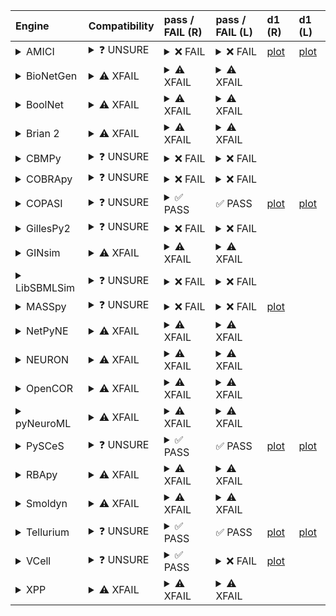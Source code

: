 | Engine                                                                                                                                     | Compatibility                                                                                                                                                                                                       | pass / FAIL (R)                                                                                                                                                                                                                                                                                                                                                                                                                                                                                                                                                                                                                                                                                                                                                                                                          | pass / FAIL (L)                                                                                                                                                                                                                                                                                                                                                                                | d1 (R)                                                        | d1 (L)                                                       |
| :----------------------------------------------------------------------------------------------------------------------------------------- | :------------------------------------------------------------------------------------------------------------------------------------------------------------------------------------------------------------------ | :----------------------------------------------------------------------------------------------------------------------------------------------------------------------------------------------------------------------------------------------------------------------------------------------------------------------------------------------------------------------------------------------------------------------------------------------------------------------------------------------------------------------------------------------------------------------------------------------------------------------------------------------------------------------------------------------------------------------------------------------------------------------------------------------------------------------- | :--------------------------------------------------------------------------------------------------------------------------------------------------------------------------------------------------------------------------------------------------------------------------------------------------------------------------------------------------------------------------------------------- | :------------------------------------------------------------ | :----------------------------------------------------------- |
| <details><summary>AMICI</summary>https://docs.biosimulators.org/Biosimulators_AMICI/<br></details>                                         | <details><summary>&#10067; UNSURE</summary>The file extensions ('xml', 'sedml') suggest the input file types may not be compatibe with AMICI.<br><br>SBML and SED-ML are compatible with AMICI.</details>           | <details><summary>&#10060; FAIL</summary><a href="https://api.biosimulations.org/runs/67599aaec3054f763d585a9a">view</a><br><a href="https://api.biosimulations.org/results/67599aaec3054f763d585a9a/download">download</a><br><a href="https://api.biosimulations.org/logs/67599aaec3054f763d585a9a?includeOutput=true">logs</a><br><br>ERROR MESSAGE:<br>The COMBINE/OMEX did not execute successfully:<br><br> The SED document did not execute successfully:<br> <br> target /sbml:sbml/sbml:model/sbml:listOfParameters/sbml:parameter[@id='epo_level'] is not a valid XPath to an attribute of a model element<br><br>ERROR TYPE:<br>CombineArchiveExecutionError</details>                                                                                                                                        | <details><summary>&#10060; FAIL</summary>ERROR MESSAGE:<br>The COMBINE/OMEX did not execute successfully:<br><br> The SED document did not execute successfully:<br> <br> target /sbml:sbml/sbml:model/sbml:listOfParameters/sbml:parameter[@id='epo_level'] is not a valid XPath to an attribute of a model element<br><br>ERROR TYPE:<br>CombineArchiveExecutionError</details>              | <a href="d1_plots_remote\amici_plot_2_task2.pdf">plot</a>     | <a href="d1_plots_local\amici_plot_2_task2.pdf">plot</a>     |
| <details><summary>BioNetGen</summary>https://docs.biosimulators.org/Biosimulators_BioNetGen/<br></details>                                 | <details><summary>&#9888; XFAIL</summary>EXPECTED FAIL<br><br>Only BNGL, SED-ML are compatible with BioNetGen.</details>                                                                                            | <details><summary>&#9888; XFAIL</summary>EXPECTED FAIL<br><br><a href="https://api.biosimulations.org/runs/67599ab2707aa64104620e78">view</a><br><a href="https://api.biosimulations.org/results/67599ab2707aa64104620e78/download">download</a><br><a href="https://api.biosimulations.org/logs/67599ab2707aa64104620e78?includeOutput=true">logs</a><br><br>ERROR MESSAGE:<br>`/root/archive.omex` is not a valid COMBINE/OMEX archive.<br> - The SED-ML file at location `./Adlung2021 _model_jakstat_pa.sedml` is invalid.<br> - Simulation `sim1` is invalid.<br> - Algorithm has an invalid KiSAO id `KISAO_0000694`.<br><br>ERROR TYPE:<br>ValueError</details>                                                                                                                                                   | <details><summary>&#9888; XFAIL</summary>EXPECTED FAIL<br><br>ERROR MESSAGE:<br>`/root/in/Adlung2021__model_jakstat_pa.omex` is not a valid COMBINE/OMEX archive.<br> - The SED-ML file at location `./Adlung2021 _model_jakstat_pa.sedml` is invalid.<br> - Simulation `sim1` is invalid.<br> - Algorithm has an invalid KiSAO id `KISAO_0000694`.<br><br>ERROR TYPE:<br>ValueError</details> |                                                               |                                                              |
| <details><summary>BoolNet</summary>https://docs.biosimulators.org/Biosimulators_BoolNet/<br></details>                                     | <details><summary>&#9888; XFAIL</summary>EXPECTED FAIL<br><br>Only SBML-qual, SED-ML are compatible with BoolNet.</details>                                                                                         | <details><summary>&#9888; XFAIL</summary>EXPECTED FAIL<br><br><a href="https://api.biosimulations.org/runs/67599ab5707aa64104620e7b">view</a><br><a href="https://api.biosimulations.org/results/67599ab5707aa64104620e7b/download">download</a><br><a href="https://api.biosimulations.org/logs/67599ab5707aa64104620e7b?includeOutput=true">logs</a><br><br>ERROR MESSAGE:<br>`/root/archive.omex` is not a valid COMBINE/OMEX archive.<br> - The SED-ML file at location `./Adlung2021 _model_jakstat_pa.sedml` is invalid.<br> - Simulation `sim1` is invalid.<br> - Algorithm has an invalid KiSAO id `KISAO_0000694`.<br><br>ERROR TYPE:<br>ValueError</details>                                                                                                                                                   | <details><summary>&#9888; XFAIL</summary>EXPECTED FAIL<br><br>ERROR MESSAGE:<br>`/root/in/Adlung2021__model_jakstat_pa.omex` is not a valid COMBINE/OMEX archive.<br> - The SED-ML file at location `./Adlung2021 _model_jakstat_pa.sedml` is invalid.<br> - Simulation `sim1` is invalid.<br> - Algorithm has an invalid KiSAO id `KISAO_0000694`.<br><br>ERROR TYPE:<br>ValueError</details> |                                                               |                                                              |
| <details><summary>Brian 2</summary>https://docs.biosimulators.org/Biosimulators_pyNeuroML/<br></details>                                   | <details><summary>&#9888; XFAIL</summary>EXPECTED FAIL<br><br>Only NeuroML, SED-ML are compatible with Brian 2.</details>                                                                                           | <details><summary>&#9888; XFAIL</summary>EXPECTED FAIL<br><br><a href="https://api.biosimulations.org/runs/67599ab09fa297efdca4d483">view</a><br><a href="https://api.biosimulations.org/results/67599ab09fa297efdca4d483/download">download</a><br><a href="https://api.biosimulations.org/logs/67599ab09fa297efdca4d483?includeOutput=true">logs</a><br><br>ERROR MESSAGE:<br>No module named 'libsbml'<br><br>ERROR TYPE:<br>ModuleNotFoundError</details>                                                                                                                                                                                                                                                                                                                                                            | <details><summary>&#9888; XFAIL</summary>EXPECTED FAIL<br><br>ERROR MESSAGE:<br>No module named 'libsbml'<br><br>ERROR TYPE:<br>ModuleNotFoundError</details>                                                                                                                                                                                                                                  |                                                               |                                                              |
| <details><summary>CBMPy</summary>https://docs.biosimulators.org/Biosimulators_CBMPy/<br></details>                                         | <details><summary>&#10067; UNSURE</summary>The file extensions ('xml', 'sedml') suggest the input file types may not be compatibe with CBMPy.<br><br>SBML and SED-ML are compatible with CBMPy.</details>           | <details><summary>&#10060; FAIL</summary><a href="https://api.biosimulations.org/runs/67599ab7707aa64104620e80">view</a><br><a href="https://api.biosimulations.org/results/67599ab7707aa64104620e80/download">download</a><br><a href="https://api.biosimulations.org/logs/67599ab7707aa64104620e80?includeOutput=true">logs</a><br><br>ERROR MESSAGE:<br>`/root/archive.omex` is not a valid COMBINE/OMEX archive.<br> - The SED-ML file at location `./Adlung2021 _model_jakstat_pa.sedml` is invalid.<br> - Simulation `sim1` is invalid.<br> - Algorithm has an invalid KiSAO id `KISAO_0000694`.<br><br>ERROR TYPE:<br>ValueError</details>                                                                                                                                                                        | <details><summary>&#10060; FAIL</summary>ERROR MESSAGE:<br>`/root/in/Adlung2021__model_jakstat_pa.omex` is not a valid COMBINE/OMEX archive.<br> - The SED-ML file at location `./Adlung2021 _model_jakstat_pa.sedml` is invalid.<br> - Simulation `sim1` is invalid.<br> - Algorithm has an invalid KiSAO id `KISAO_0000694`.<br><br>ERROR TYPE:<br>ValueError</details>                      |                                                               |                                                              |
| <details><summary>COBRApy</summary>https://docs.biosimulators.org/Biosimulators_COBRApy/<br>Only allows steady state simulations</details> | <details><summary>&#10067; UNSURE</summary>The file extensions ('xml', 'sedml') suggest the input file types may not be compatibe with COBRApy.<br><br>SBML and SED-ML are compatible with COBRApy.</details>       | <details><summary>&#10060; FAIL</summary><a href="https://api.biosimulations.org/runs/67599abac3054f763d585aa0">view</a><br><a href="https://api.biosimulations.org/results/67599abac3054f763d585aa0/download">download</a><br><a href="https://api.biosimulations.org/logs/67599abac3054f763d585aa0?includeOutput=true">logs</a><br><br>ERROR MESSAGE:<br>`/root/archive.omex` is not a valid COMBINE/OMEX archive.<br> - The SED-ML file at location `./Adlung2021 _model_jakstat_pa.sedml` is invalid.<br> - Simulation `sim1` is invalid.<br> - Algorithm has an invalid KiSAO id `KISAO_0000694`.<br><br>ERROR TYPE:<br>ValueError</details>                                                                                                                                                                        | <details><summary>&#10060; FAIL</summary>ERROR MESSAGE:<br>`/root/in/Adlung2021__model_jakstat_pa.omex` is not a valid COMBINE/OMEX archive.<br> - The SED-ML file at location `./Adlung2021 _model_jakstat_pa.sedml` is invalid.<br> - Simulation `sim1` is invalid.<br> - Algorithm has an invalid KiSAO id `KISAO_0000694`.<br><br>ERROR TYPE:<br>ValueError</details>                      |                                                               |                                                              |
| <details><summary>COPASI</summary>https://docs.biosimulators.org/Biosimulators_COPASI/<br></details>                                       | <details><summary>&#10067; UNSURE</summary>The file extensions ('xml', 'sedml') suggest the input file types may not be compatibe with COPASI.<br><br>SBML and SED-ML are compatible with COPASI.</details>         | <details><summary>&#9989; PASS</summary><a href="https://api.biosimulations.org/runs/67599abdc3054f763d585aa4">view</a><br><a href="https://api.biosimulations.org/results/67599abdc3054f763d585aa4/download">download</a><br><a href="https://api.biosimulations.org/logs/67599abdc3054f763d585aa4?includeOutput=true">logs</a><br><br></details>                                                                                                                                                                                                                                                                                                                                                                                                                                                                       | &#9989; PASS                                                                                                                                                                                                                                                                                                                                                                                   | <a href="d1_plots_remote\copasi_plot_2_task2.pdf">plot</a>    | <a href="d1_plots_local\copasi_plot_2_task2.pdf">plot</a>    |
| <details><summary>GillesPy2</summary>https://docs.biosimulators.org/Biosimulators_GillesPy2/<br></details>                                 | <details><summary>&#10067; UNSURE</summary>The file extensions ('xml', 'sedml') suggest the input file types may not be compatibe with GillesPy2.<br><br>SBML and SED-ML are compatible with GillesPy2.</details>   | <details><summary>&#10060; FAIL</summary><a href="https://api.biosimulations.org/runs/67599abf9fa297efdca4d491">view</a><br><a href="https://api.biosimulations.org/results/67599abf9fa297efdca4d491/download">download</a><br><a href="https://api.biosimulations.org/logs/67599abf9fa297efdca4d491?includeOutput=true">logs</a><br><br>ERROR MESSAGE:<br>`/root/archive.omex` is not a valid COMBINE/OMEX archive.<br> - The SED-ML file at location `./Adlung2021 _model_jakstat_pa.sedml` is invalid.<br> - Simulation `sim1` is invalid.<br> - Algorithm has an invalid KiSAO id `KISAO_0000694`.<br><br>ERROR TYPE:<br>ValueError</details>                                                                                                                                                                        | <details><summary>&#10060; FAIL</summary>ERROR MESSAGE:<br>`/root/in/Adlung2021__model_jakstat_pa.omex` is not a valid COMBINE/OMEX archive.<br> - The SED-ML file at location `./Adlung2021 _model_jakstat_pa.sedml` is invalid.<br> - Simulation `sim1` is invalid.<br> - Algorithm has an invalid KiSAO id `KISAO_0000694`.<br><br>ERROR TYPE:<br>ValueError</details>                      |                                                               |                                                              |
| <details><summary>GINsim</summary>https://docs.biosimulators.org/Biosimulators_GINsim/<br></details>                                       | <details><summary>&#9888; XFAIL</summary>EXPECTED FAIL<br><br>Only SBML-qual, SED-ML are compatible with GINsim.</details>                                                                                          | <details><summary>&#9888; XFAIL</summary>EXPECTED FAIL<br><br><a href="https://api.biosimulations.org/runs/67599ac29fa297efdca4d496">view</a><br><a href="https://api.biosimulations.org/results/67599ac29fa297efdca4d496/download">download</a><br><a href="https://api.biosimulations.org/logs/67599ac29fa297efdca4d496?includeOutput=true">logs</a><br><br>ERROR MESSAGE:<br>`/root/archive.omex` is not a valid COMBINE/OMEX archive.<br> - The SED-ML file at location `./Adlung2021 _model_jakstat_pa.sedml` is invalid.<br> - Simulation `sim1` is invalid.<br> - Algorithm has an invalid KiSAO id `KISAO_0000694`.<br><br>ERROR TYPE:<br>ValueError</details>                                                                                                                                                   | <details><summary>&#9888; XFAIL</summary>EXPECTED FAIL<br><br>ERROR MESSAGE:<br>`/root/in/Adlung2021__model_jakstat_pa.omex` is not a valid COMBINE/OMEX archive.<br> - The SED-ML file at location `./Adlung2021 _model_jakstat_pa.sedml` is invalid.<br> - Simulation `sim1` is invalid.<br> - Algorithm has an invalid KiSAO id `KISAO_0000694`.<br><br>ERROR TYPE:<br>ValueError</details> |                                                               |                                                              |
| <details><summary>LibSBMLSim</summary>https://docs.biosimulators.org/Biosimulators_LibSBMLSim/<br></details>                               | <details><summary>&#10067; UNSURE</summary>The file extensions ('xml', 'sedml') suggest the input file types may not be compatibe with LibSBMLSim.<br><br>SBML and SED-ML are compatible with LibSBMLSim.</details> | <details><summary>&#10060; FAIL</summary><a href="https://api.biosimulations.org/runs/67599ac4c3054f763d585ab7">view</a><br><a href="https://api.biosimulations.org/results/67599ac4c3054f763d585ab7/download">download</a><br><a href="https://api.biosimulations.org/logs/67599ac4c3054f763d585ab7?includeOutput=true">logs</a><br><br>ERROR MESSAGE:<br>`/root/archive.omex` is not a valid COMBINE/OMEX archive.<br> - The SED-ML file at location `./Adlung2021 _model_jakstat_pa.sedml` is invalid.<br> - Simulation `sim1` is invalid.<br> - Algorithm has an invalid KiSAO id `KISAO_0000694`.<br><br>ERROR TYPE:<br>ValueError</details>                                                                                                                                                                        | <details><summary>&#10060; FAIL</summary>ERROR MESSAGE:<br>`/root/in/Adlung2021__model_jakstat_pa.omex` is not a valid COMBINE/OMEX archive.<br> - The SED-ML file at location `./Adlung2021 _model_jakstat_pa.sedml` is invalid.<br> - Simulation `sim1` is invalid.<br> - Algorithm has an invalid KiSAO id `KISAO_0000694`.<br><br>ERROR TYPE:<br>ValueError</details>                      |                                                               |                                                              |
| <details><summary>MASSpy</summary>https://docs.biosimulators.org/Biosimulators_MASSpy/<br></details>                                       | <details><summary>&#10067; UNSURE</summary>The file extensions ('xml', 'sedml') suggest the input file types may not be compatibe with MASSpy.<br><br>SBML and SED-ML are compatible with MASSpy.</details>         | <details><summary>&#10060; FAIL</summary><a href="https://api.biosimulations.org/runs/67599ac79fa297efdca4d4ac">view</a><br><a href="https://api.biosimulations.org/results/67599ac79fa297efdca4d4ac/download">download</a><br><a href="https://api.biosimulations.org/logs/67599ac79fa297efdca4d4ac?includeOutput=true">logs</a><br><br>ERROR MESSAGE:<br>The COMBINE/OMEX did not execute successfully:<br><br> The SED document did not execute successfully:<br> <br> Could not load MassModel 'Adlung2021\_\_\_Cell_to_cell_variability_in_JAK2_STAT5_pathway'<br> <br> target /sbml:sbml/sbml:model/sbml:listOfParameters/sbml:parameter[@id='epo_level'] cannot be changed by XML manipulation, as the target is not an attribute of a model element<br><br>ERROR TYPE:<br>CombineArchiveExecutionError</details> | <details><summary>&#10060; FAIL</summary>ERROR MESSAGE:<br>`/root/in/Adlung2021__model_jakstat_pa.omex` is not a valid COMBINE/OMEX archive.<br> - The SED-ML file at location `./Adlung2021 _model_jakstat_pa.sedml` is invalid.<br> - Simulation `sim1` is invalid.<br> - Algorithm has an invalid KiSAO id `KISAO_0000694`.<br><br>ERROR TYPE:<br>ValueError</details>                      | <a href="d1_plots_remote\masspy_plot_2_task2.pdf">plot</a>    |                                                              |
| <details><summary>NetPyNE</summary>https://docs.biosimulators.org/Biosimulators_pyNeuroML/<br></details>                                   | <details><summary>&#9888; XFAIL</summary>EXPECTED FAIL<br><br>Only NeuroML, SED-ML are compatible with NetPyNE.</details>                                                                                           | <details><summary>&#9888; XFAIL</summary>EXPECTED FAIL<br><br><a href="https://api.biosimulations.org/runs/67599ac99fa297efdca4d4b9">view</a><br><a href="https://api.biosimulations.org/results/67599ac99fa297efdca4d4b9/download">download</a><br><a href="https://api.biosimulations.org/logs/67599ac99fa297efdca4d4b9?includeOutput=true">logs</a><br><br>ERROR MESSAGE:<br>No module named 'libsbml'<br><br>ERROR TYPE:<br>ModuleNotFoundError</details>                                                                                                                                                                                                                                                                                                                                                            | <details><summary>&#9888; XFAIL</summary>EXPECTED FAIL<br><br>ERROR MESSAGE:<br>No module named 'libsbml'<br><br>ERROR TYPE:<br>ModuleNotFoundError</details>                                                                                                                                                                                                                                  |                                                               |                                                              |
| <details><summary>NEURON</summary>https://docs.biosimulators.org/Biosimulators_pyNeuroML/<br></details>                                    | <details><summary>&#9888; XFAIL</summary>EXPECTED FAIL<br><br>Only NeuroML, SED-ML are compatible with NEURON.</details>                                                                                            | <details><summary>&#9888; XFAIL</summary>EXPECTED FAIL<br><br><a href="https://api.biosimulations.org/runs/67599acc9fa297efdca4d4ca">view</a><br><a href="https://api.biosimulations.org/results/67599acc9fa297efdca4d4ca/download">download</a><br><a href="https://api.biosimulations.org/logs/67599acc9fa297efdca4d4ca?includeOutput=true">logs</a><br><br>ERROR MESSAGE:<br>No module named 'libsbml'<br><br>ERROR TYPE:<br>ModuleNotFoundError</details>                                                                                                                                                                                                                                                                                                                                                            | <details><summary>&#9888; XFAIL</summary>EXPECTED FAIL<br><br>ERROR MESSAGE:<br>No module named 'libsbml'<br><br>ERROR TYPE:<br>ModuleNotFoundError</details>                                                                                                                                                                                                                                  |                                                               |                                                              |
| <details><summary>OpenCOR</summary>https://docs.biosimulators.org/Biosimulators_OpenCOR/<br></details>                                     | <details><summary>&#9888; XFAIL</summary>EXPECTED FAIL<br><br>Only CellML, SED-ML are compatible with OpenCOR.</details>                                                                                            | <details><summary>&#9888; XFAIL</summary>EXPECTED FAIL<br><br><a href="https://api.biosimulations.org/runs/67599acfc3054f763d585ae9">view</a><br><a href="https://api.biosimulations.org/results/67599acfc3054f763d585ae9/download">download</a><br><a href="https://api.biosimulations.org/logs/67599acfc3054f763d585ae9?includeOutput=true">logs</a><br><br>ERROR MESSAGE:<br>No module named 'libsbml'<br><br>ERROR TYPE:<br>ModuleNotFoundError</details>                                                                                                                                                                                                                                                                                                                                                            | <details><summary>&#9888; XFAIL</summary>EXPECTED FAIL<br><br>ERROR MESSAGE:<br>No module named 'libsbml'<br><br>ERROR TYPE:<br>ModuleNotFoundError</details>                                                                                                                                                                                                                                  |                                                               |                                                              |
| <details><summary>pyNeuroML</summary>https://docs.biosimulators.org/Biosimulators_pyNeuroML/<br></details>                                 | <details><summary>&#9888; XFAIL</summary>EXPECTED FAIL<br><br>Only NeuroML, SED-ML are compatible with pyNeuroML.</details>                                                                                         | <details><summary>&#9888; XFAIL</summary>EXPECTED FAIL<br><br><a href="https://api.biosimulations.org/runs/67599ad1c3054f763d585aef">view</a><br><a href="https://api.biosimulations.org/results/67599ad1c3054f763d585aef/download">download</a><br><a href="https://api.biosimulations.org/logs/67599ad1c3054f763d585aef?includeOutput=true">logs</a><br><br>ERROR MESSAGE:<br>No module named 'libsbml'<br><br>ERROR TYPE:<br>ModuleNotFoundError</details>                                                                                                                                                                                                                                                                                                                                                            | <details><summary>&#9888; XFAIL</summary>EXPECTED FAIL<br><br>ERROR MESSAGE:<br>No module named 'libsbml'<br><br>ERROR TYPE:<br>ModuleNotFoundError</details>                                                                                                                                                                                                                                  |                                                               |                                                              |
| <details><summary>PySCeS</summary>https://docs.biosimulators.org/Biosimulators_PySCeS/<br></details>                                       | <details><summary>&#10067; UNSURE</summary>The file extensions ('xml', 'sedml') suggest the input file types may not be compatibe with PySCeS.<br><br>SBML and SED-ML are compatible with PySCeS.</details>         | <details><summary>&#9989; PASS</summary><a href="https://api.biosimulations.org/runs/67599ad39fa297efdca4d4df">view</a><br><a href="https://api.biosimulations.org/results/67599ad39fa297efdca4d4df/download">download</a><br><a href="https://api.biosimulations.org/logs/67599ad39fa297efdca4d4df?includeOutput=true">logs</a><br><br></details>                                                                                                                                                                                                                                                                                                                                                                                                                                                                       | &#9989; PASS                                                                                                                                                                                                                                                                                                                                                                                   | <a href="d1_plots_remote\pysces_plot_2_task2.pdf">plot</a>    | <a href="d1_plots_local\pysces_plot_2_task2.pdf">plot</a>    |
| <details><summary>RBApy</summary>https://docs.biosimulators.org/Biosimulators_RBApy/<br></details>                                         | <details><summary>&#9888; XFAIL</summary>EXPECTED FAIL<br><br>Only RBApy, SED-ML are compatible with RBApy.</details>                                                                                               | <details><summary>&#9888; XFAIL</summary>EXPECTED FAIL<br><br><a href="https://api.biosimulations.org/runs/67599ad69fa297efdca4d4eb">view</a><br><a href="https://api.biosimulations.org/results/67599ad69fa297efdca4d4eb/download">download</a><br><a href="https://api.biosimulations.org/logs/67599ad69fa297efdca4d4eb?includeOutput=true">logs</a><br><br>ERROR MESSAGE:<br>`/root/archive.omex` is not a valid COMBINE/OMEX archive.<br> - The SED-ML file at location `./Adlung2021 _model_jakstat_pa.sedml` is invalid.<br> - Simulation `sim1` is invalid.<br> - Algorithm has an invalid KiSAO id `KISAO_0000694`.<br><br>ERROR TYPE:<br>ValueError</details>                                                                                                                                                   | <details><summary>&#9888; XFAIL</summary>EXPECTED FAIL<br><br>ERROR MESSAGE:<br>`/root/in/Adlung2021__model_jakstat_pa.omex` is not a valid COMBINE/OMEX archive.<br> - The SED-ML file at location `./Adlung2021 _model_jakstat_pa.sedml` is invalid.<br> - Simulation `sim1` is invalid.<br> - Algorithm has an invalid KiSAO id `KISAO_0000694`.<br><br>ERROR TYPE:<br>ValueError</details> |                                                               |                                                              |
| <details><summary>Smoldyn</summary>https://smoldyn.readthedocs.io/en/latest/python/api.html#sed-ml-combine-biosimulators-api<br></details> | <details><summary>&#9888; XFAIL</summary>EXPECTED FAIL<br><br>Only Smoldyn, SED-ML are compatible with Smoldyn.</details>                                                                                           | <details><summary>&#9888; XFAIL</summary>EXPECTED FAIL<br><br><a href="https://api.biosimulations.org/runs/67599ad8707aa64104620ee3">view</a><br><a href="https://api.biosimulations.org/results/67599ad8707aa64104620ee3/download">download</a><br><a href="https://api.biosimulations.org/logs/67599ad8707aa64104620ee3?includeOutput=true">logs</a><br><br>ERROR MESSAGE:<br>No module named 'libsbml'<br><br>ERROR TYPE:<br>ModuleNotFoundError</details>                                                                                                                                                                                                                                                                                                                                                            | <details><summary>&#9888; XFAIL</summary>EXPECTED FAIL<br><br>ERROR MESSAGE:<br>Error unknown. The log.yml containing error information was not found.<br><br></details>                                                                                                                                                                                                                       |                                                               |                                                              |
| <details><summary>Tellurium</summary>https://docs.biosimulators.org/Biosimulators_tellurium/<br></details>                                 | <details><summary>&#10067; UNSURE</summary>The file extensions ('xml', 'sedml') suggest the input file types may not be compatibe with Tellurium.<br><br>SBML and SED-ML are compatible with Tellurium.</details>   | <details><summary>&#9989; PASS</summary><a href="https://api.biosimulations.org/runs/67599adbc3054f763d585b17">view</a><br><a href="https://api.biosimulations.org/results/67599adbc3054f763d585b17/download">download</a><br><a href="https://api.biosimulations.org/logs/67599adbc3054f763d585b17?includeOutput=true">logs</a><br><br></details>                                                                                                                                                                                                                                                                                                                                                                                                                                                                       | &#9989; PASS                                                                                                                                                                                                                                                                                                                                                                                   | <a href="d1_plots_remote\tellurium_plot_2_task2.pdf">plot</a> | <a href="d1_plots_local\tellurium_plot_2_task2.pdf">plot</a> |
| <details><summary>VCell</summary>https://github.com/virtualcell/vcell<br></details>                                                        | <details><summary>&#10067; UNSURE</summary>The file extensions ('xml', 'sedml') suggest the input file types may not be compatibe with VCell.<br><br>SBML, SED-ML and BNGL are compatible with VCell.</details>     | <details><summary>&#9989; PASS</summary><a href="https://api.biosimulations.org/runs/67599ae09fa297efdca4d51c">view</a><br><a href="https://api.biosimulations.org/results/67599ae09fa297efdca4d51c/download">download</a><br><a href="https://api.biosimulations.org/logs/67599ae09fa297efdca4d51c?includeOutput=true">logs</a><br><br></details>                                                                                                                                                                                                                                                                                                                                                                                                                                                                       | <details><summary>&#10060; FAIL</summary>ERROR MESSAGE:<br>Runtime Exception<br><br></details>                                                                                                                                                                                                                                                                                                 | <a href="d1_plots_remote\vcell_plot_2_task2.pdf">plot</a>     |                                                              |
| <details><summary>XPP</summary>https://docs.biosimulators.org/Biosimulators_XPP/<br></details>                                             | <details><summary>&#9888; XFAIL</summary>EXPECTED FAIL<br><br>Only XPP, SED-ML are compatible with XPP.</details>                                                                                                   | <details><summary>&#9888; XFAIL</summary>EXPECTED FAIL<br><br><a href="https://api.biosimulations.org/runs/67599ae3c3054f763d585b3c">view</a><br><a href="https://api.biosimulations.org/results/67599ae3c3054f763d585b3c/download">download</a><br><a href="https://api.biosimulations.org/logs/67599ae3c3054f763d585b3c?includeOutput=true">logs</a><br><br>ERROR MESSAGE:<br>No module named 'libsbml'<br><br>ERROR TYPE:<br>ModuleNotFoundError</details>                                                                                                                                                                                                                                                                                                                                                            | <details><summary>&#9888; XFAIL</summary>EXPECTED FAIL<br><br>ERROR MESSAGE:<br>No module named 'libsbml'<br><br>ERROR TYPE:<br>ModuleNotFoundError</details>                                                                                                                                                                                                                                  |                                                               |                                                              |
